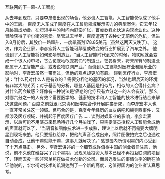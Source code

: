 互联网的下一幕-人工智能

从去年到现在，只要李彦宏出现的场合，他必谈人工智能。人工智能仿似成了他手中的王牌。
百度无人车成了百度在人工智能领域展示实力的典型案例。它去年12月路测成功后，在短短半年的时间内野蛮扩张，百度欲将之快速实现商业化。这种冒险获得了华尔街的喜爱。尽管过去半年，百度遭遇了各种史无前例的危机，但进入8月份后，其股价一路蹿升，一度飙高到178.85美元（虽然这两天又跌了）。
这次，作为企业家，李彦宏将人工智能可颠覆或改变的行业扩展到了汽车之外。
他谈到了人工智能将如何影响制造业，“当人工智能时代到来的时候，物联网就会变成一个很大的市场，它会彻底地改变我们的制造业。在我看来，将来所有的制造业都属于人工智能产业，或者说物联网产业。”
而谈到人工智能对医疗业和娱乐业的影响时，李彦宏虽然一带而过，但他的观点却更加有趣。
谈到医疗行业，李彦宏说：“什么药对什么人是有效的？需要分析他的基因的状况，当然也跟后天的环境有非常大的关系；对于基因的分析，哪些人基因是相似的，相似的人会得什么病？对什么药会敏感？好像有一种说法是‘癌症的化疗只有六分之一的人会有效’，那么对哪六分之一的人有效？需要医学的、健康的技术和人工智能的技术进行结合来解决这些问题。”
百度之前就跟北京协和医学院合作开展肿瘤研究，而李彦宏本人也一直非常关注这一领域。但巧合的是，百度今年经历的血友病吧和魏则西事件，又都涉及医疗领域，并祸起于百度医疗广告……
谈到对娱乐业的影响，李彦宏表示，以后可能不用演员来现场待好几个月拍戏了，只需要演员授权人工智能合成他的声音就可以了，“当语音和图像技术进一步成熟，理论上以后就不再需要大牌明星到现场来拍。他只要授权给你，把他的声音合成出来，照片图像拍完之后也通过自动合成，让他干嘛就能干嘛，这事儿就解决了。”
感觉国内所谓明星的内心受到了十万点暴击。
另外，李彦宏讲述的一个细节或许值得中国的创业者们注意，他说，前不久他在硅谷呆了几个星期，发现风险投资人基本已经不再投互联网的项目了，转而去投一些非常单纯在做技术创新的公司。而最近发生的事情似乎的确在验证他说的，华尔街对技术的饥渴达到了一个新的高度，这值得国内的创业者认真思考。


